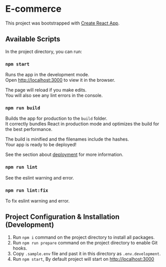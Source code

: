 # E-commerce

This project was bootstrapped with [Create React App](https://github.com/facebook/create-react-app).

## Available Scripts

In the project directory, you can run:

### `npm start`

Runs the app in the development mode.\
Open [http://localhost:3000](http://localhost:3000) to view it in the browser.

The page will reload if you make edits.\
You will also see any lint errors in the console.

### `npm run build`

Builds the app for production to the `build` folder.\
It correctly bundles React in production mode and optimizes the build for the best performance.

The build is minified and the filenames include the hashes.\
Your app is ready to be deployed!

See the section about [deployment](https://facebook.github.io/create-react-app/docs/deployment) for more information.

### `npm run lint`

See the eslint warning and error.

### `npm run lint:fix`

To fix eslint warning and error.

## Project Configuration & Installation (Development)

1. Run `npm i` command on the project directory to install all packages.
2. Run `npm run prepare` command on the project directory to enable Git hooks.
3. Copy `.sample.env` file and past it in this directory as `.env.development`.
4. Run `npm start`, By default project will start on [http://localhost:3000](http://localhost:3000) 